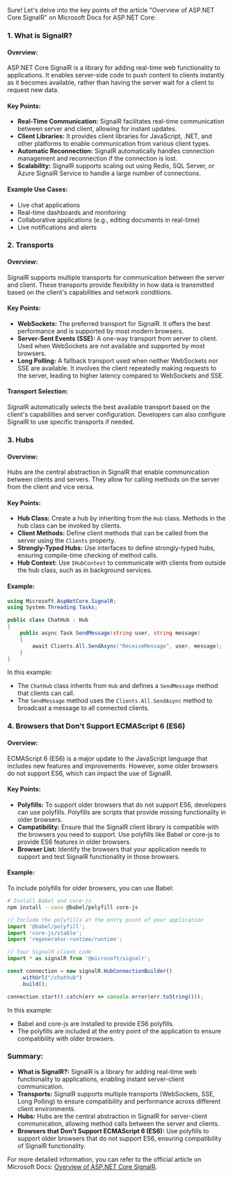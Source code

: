 Sure! Let's delve into the key points of the article "Overview of ASP.NET Core SignalR" on Microsoft Docs for ASP.NET Core:

### 1. What is SignalR?

#### Overview:
ASP.NET Core SignalR is a library for adding real-time web functionality to applications. It enables server-side code to push content to clients instantly as it becomes available, rather than having the server wait for a client to request new data.

#### Key Points:
- **Real-Time Communication:** SignalR facilitates real-time communication between server and client, allowing for instant updates.
- **Client Libraries:** It provides client libraries for JavaScript, .NET, and other platforms to enable communication from various client types.
- **Automatic Reconnection:** SignalR automatically handles connection management and reconnection if the connection is lost.
- **Scalability:** SignalR supports scaling out using Redis, SQL Server, or Azure SignalR Service to handle a large number of connections.

#### Example Use Cases:
- Live chat applications
- Real-time dashboards and monitoring
- Collaborative applications (e.g., editing documents in real-time)
- Live notifications and alerts

### 2. Transports

#### Overview:
SignalR supports multiple transports for communication between the server and client. These transports provide flexibility in how data is transmitted based on the client's capabilities and network conditions.

#### Key Points:
- **WebSockets:** The preferred transport for SignalR. It offers the best performance and is supported by most modern browsers.
- **Server-Sent Events (SSE):** A one-way transport from server to client. Used when WebSockets are not available and supported by most browsers.
- **Long Polling:** A fallback transport used when neither WebSockets nor SSE are available. It involves the client repeatedly making requests to the server, leading to higher latency compared to WebSockets and SSE.

#### Transport Selection:
SignalR automatically selects the best available transport based on the client's capabilities and server configuration. Developers can also configure SignalR to use specific transports if needed.

### 3. Hubs

#### Overview:
Hubs are the central abstraction in SignalR that enable communication between clients and servers. They allow for calling methods on the server from the client and vice versa.

#### Key Points:
- **Hub Class:** Create a hub by inheriting from the `Hub` class. Methods in the hub class can be invoked by clients.
- **Client Methods:** Define client methods that can be called from the server using the `Clients` property.
- **Strongly-Typed Hubs:** Use interfaces to define strongly-typed hubs, ensuring compile-time checking of method calls.
- **Hub Context:** Use `IHubContext` to communicate with clients from outside the hub class, such as in background services.

#### Example:
```csharp name=ChatHub.cs
using Microsoft.AspNetCore.SignalR;
using System.Threading.Tasks;

public class ChatHub : Hub
{
    public async Task SendMessage(string user, string message)
    {
        await Clients.All.SendAsync("ReceiveMessage", user, message);
    }
}
```

In this example:
- The `ChatHub` class inherits from `Hub` and defines a `SendMessage` method that clients can call.
- The `SendMessage` method uses the `Clients.All.SendAsync` method to broadcast a message to all connected clients.

### 4. Browsers that Don't Support ECMAScript 6 (ES6)

#### Overview:
ECMAScript 6 (ES6) is a major update to the JavaScript language that includes new features and improvements. However, some older browsers do not support ES6, which can impact the use of SignalR.

#### Key Points:
- **Polyfills:** To support older browsers that do not support ES6, developers can use polyfills. Polyfills are scripts that provide missing functionality in older browsers.
- **Compatibility:** Ensure that the SignalR client library is compatible with the browsers you need to support. Use polyfills like Babel or core-js to provide ES6 features in older browsers.
- **Browser List:** Identify the browsers that your application needs to support and test SignalR functionality in those browsers.

#### Example:
To include polyfills for older browsers, you can use Babel:

```bash
# Install Babel and core-js
npm install --save @babel/polyfill core-js
```

```javascript name=index.js
// Include the polyfills at the entry point of your application
import '@babel/polyfill';
import 'core-js/stable';
import 'regenerator-runtime/runtime';

// Your SignalR client code
import * as signalR from '@microsoft/signalr';

const connection = new signalR.HubConnectionBuilder()
    .withUrl("/chathub")
    .build();

connection.start().catch(err => console.error(err.toString()));
```

In this example:
- Babel and core-js are installed to provide ES6 polyfills.
- The polyfills are included at the entry point of the application to ensure compatibility with older browsers.

### Summary:

- **What is SignalR?:** SignalR is a library for adding real-time web functionality to applications, enabling instant server-client communication.
- **Transports:** SignalR supports multiple transports (WebSockets, SSE, Long Polling) to ensure compatibility and performance across different client environments.
- **Hubs:** Hubs are the central abstraction in SignalR for server-client communication, allowing method calls between the server and clients.
- **Browsers that Don't Support ECMAScript 6 (ES6):** Use polyfills to support older browsers that do not support ES6, ensuring compatibility of SignalR functionality.

For more detailed information, you can refer to the official article on Microsoft Docs: [Overview of ASP.NET Core SignalR](https://docs.microsoft.com/en-us/aspnet/core/signalr/introduction).